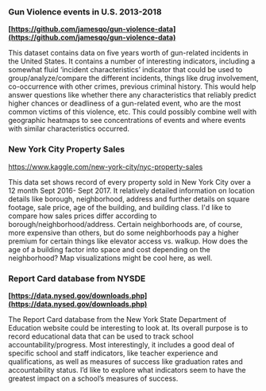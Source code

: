 ###  Gun Violence events in U.S. 2013-2018

**[https://github.com/jamesqo/gun-violence-data](https://github.com/jamesqo/gun-violence-data)**

This dataset contains data on five years worth of gun-related incidents in the United States. It contains a number of interesting indicators, including a somewhat fluid ‘incident characteristics’ indicator that could be used to group/analyze/compare the different incidents, things like drug involvement, co-occurrence with other crimes, previous criminal history. This would help answer questions like whether there any characteristics that reliably predict higher chances or deadliness of a gun-related event, who are the most common victims of this violence, etc. This could possibly combine well with geographic heatmaps to see concentrations of events and where events with similar characteristics occurred.

### New York City Property Sales

https://www.kaggle.com/new-york-city/nyc-property-sales

This data set shows record of every property sold in New York City over a 12 month Sept 2016- Sept 2017. It relatively detailed information on location details like borough, neighborhood, address and further details on square footage, sale price, age of the building, and building class. I'd like to compare how sales prices differ according to borough/neighborhood/address. Certain neighborhoods are, of course, more expensive than others, but do some neighborhoods pay a higher premium for certain things like elevator access vs. walkup. How does the age of a building factor into space and cost depending on the neighborhood? Map visualizations might be cool here, as well.


### Report Card database from NYSDE

**[https://data.nysed.gov/downloads.php](https://data.nysed.gov/downloads.php)**

The Report Card database from the New York State Department of Education website could be interesting to look at. Its overall purpose is to record educational data that can be used to track school accountability/progress. Most interestingly, it includes a good deal of specific school and staff indicators, like teacher experience and qualifications, as well as measures of success like graduation rates and accountability status. I’d like to explore what indicators seem to have the greatest impact on a school’s measures of success.
